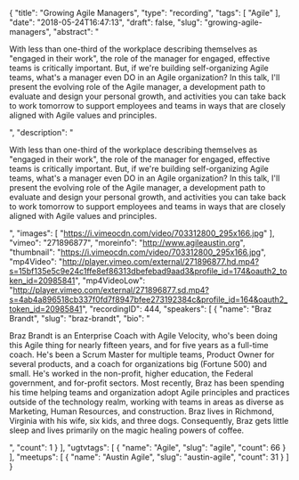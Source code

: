 {
  "title": "Growing Agile Managers",
  "type": "recording",
  "tags": [
    "Agile"
  ],
  "date": "2018-05-24T16:47:13",
  "draft": false,
  "slug": "growing-agile-managers",
  "abstract": "<p>With less than one-third of the workplace describing themselves as \"engaged in their work\", the role of the manager for engaged, effective teams is critically important. But, if we're building self-organizing Agile teams, what's a manager even DO in an Agile organization? In this talk, I'll present the evolving role of the Agile manager, a development path to evaluate and design your personal growth, and activities you can take back to work tomorrow to support employees and teams in ways that are closely aligned with Agile values and principles. </p>",
  "description": "<p>With less than one-third of the workplace describing themselves as \"engaged in their work\", the role of the manager for engaged, effective teams is critically important. But, if we're building self-organizing Agile teams, what's a manager even DO in an Agile organization? In this talk, I'll present the evolving role of the Agile manager, a development path to evaluate and design your personal growth, and activities you can take back to work tomorrow to support employees and teams in ways that are closely aligned with Agile values and principles. </p>",
  "images": [
    "https://i.vimeocdn.com/video/703312800_295x166.jpg"
  ],
  "vimeo": "271896877",
  "moreinfo": "http://www.agileaustin.org",
  "thumbnail": "https://i.vimeocdn.com/video/703312800_295x166.jpg",
  "mp4Video": "http://player.vimeo.com/external/271896877.hd.mp4?s=15bf135e5c9e24c1ffe8ef86313dbefebad9aad3&profile_id=174&oauth2_token_id=20985841",
  "mp4VideoLow": "http://player.vimeo.com/external/271896877.sd.mp4?s=4ab4a896518cb337f0fd7f8947bfee273192384c&profile_id=164&oauth2_token_id=20985841",
  "recordingID": 444,
  "speakers": [
    {
      "name": "Braz Brandt",
      "slug": "braz-brandt",
      "bio": "<p>Braz Brandt is an Enterprise Coach with Agile Velocity, who's been doing this Agile thing for nearly fifteen years, and for five years as a full-time coach. He's been a Scrum Master for multiple teams, Product Owner for several products, and a coach for organizations big (Fortune 500) and small. He's worked in the non-profit, higher education, the Federal government, and for-profit sectors. Most recently, Braz has been spending his time helping teams and organization adopt Agile principles and practices outside of the technology realm, working with teams in areas as diverse as Marketing, Human Resources, and construction. Braz lives in Richmond, Virginia with his wife, six kids, and three dogs. Consequently, Braz gets little sleep and lives primarily on the magic healing powers of coffee.</p>",
      "count": 1
    }
  ],
  "ugtvtags": [
    {
      "name": "Agile",
      "slug": "agile",
      "count": 66
    }
  ],
  "meetups": [
    {
      "name": "Austin Agile",
      "slug": "austin-agile",
      "count": 31
    }
  ]
}